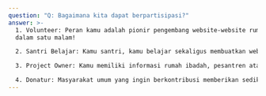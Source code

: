 ```yaml
---
question: "Q: Bagaimana kita dapat berpartisipasi?"
answer: >-
  1. Volunteer: Peran kamu adalah pionir pengembang website-website rumah ibadah
  dalam satu malam!

  2. Santri Belajar: Kamu santri, kamu belajar sekaligus membuatkan website rumah ibadah dalam satu malam!

  3. Project Owner: Kamu memiliki informasi rumah ibadah, pesantren atau panti asuhan yang akan dibuatkan websitenya.

  4. Donatur: Masyarakat umum yang ingin berkontribusi memberikan sedikit sumbangsih dalam bentuk apapun untuk event Lailatul Coding.
---
```

